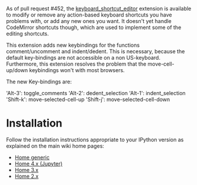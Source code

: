 As of pull request #452, the [keyboard_shortcut_editor](https://github.com/ipython-contrib/jupyter_contrib_nbextensions/blob/5f46a725155548d6320f2f05ff04dba1265f3694/nbextensions/usability/keyboard_shortcut_editor/README.md) extension is available to modify or remove any action-based keyboard shortcuts you have problems with, or add any new ones you want. It doesn't yet handle CodeMirror shortcuts though, which are used to implement some of the editing shortcuts.

This extension adds new keybindings for the functions comment/uncomment and indent/dedent. This is necessary, because the default key-bindings are not accessible on a non US-keyboard. Furthermore, this extension resolves the problem that the move-cell-up/down keybindings won't with most browsers.

The new Key-bindings are:

'Alt-3': toggle_comments
'Alt-2': dedent_selection
'Alt-1': indent_selection
'Shift-k': move-selected-cell-up
'Shift-j': move-selected-cell-down


Installation
============

Follow the installation instructions appropriate to your IPython version as explained on the main wiki home pages:
* [Home generic](Home)
* [Home 4.x (Jupyter)](Home-4.x-(Jupyter))
* [Home 3.x](Home-3.x)
* [Home 2.x](Home-2.x)
